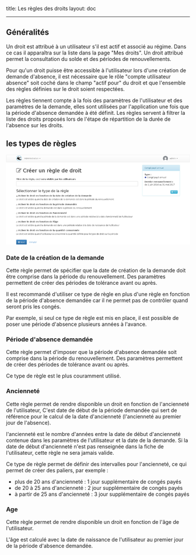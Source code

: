 title: Les règles des droits
layout: doc

---

## Généralités

Un droit est attribué à un utilisateur s'il est actif et associé au régime. Dans ce cas il apparaîtra sur la liste dans la page "Mes droits".
Un droit attribué permet la consultation du solde et des périodes de renouvellements.

Pour qu'un droit puisse être accessible à l'utilisateur lors d'une création de demande d'absence, il est nécessaire que le rôle "compte utilisateur absence" soit coché dans le champ "actif pour" du droit et que l'ensemble des règles définies sur le droit soient respectées.

Les règles tiennent compte à la fois des paramètres de l'utilisateur et des paramètres de la demande, elles sont utilisées par l'application une fois que la période d'absence demandée à été définit. Les règles servent à filtrer la liste des droits proposés lors de l'étape de répartition de la durée de l'absence sur les droits.


## les types de règles


![Ajout d'une règle](images/rightrule-edit-annual-leave.png)


### Date de la création de la demande

Cette règle permet de spécifier que la date de création de la demande doit être comprise dans la période du renouvellement. Des paramètres permettent de créer des périodes de tolérance avant ou après.

Il est recommandé d'utiliser ce type de règle en plus d'une règle en fonction de la période d'absence demandée car il ne permet pas de contrôler quand seront pris les congés.

Par exemple, si seul ce type de règle est mis en place, il est possible de poser une période d'absence plusieurs années à l'avance.

### Période d'absence demandée

Cette règle permet d'imposer que la période d'absence demandée soit comprise dans la période du renouvellement. Des paramètres permettent de créer des périodes de tolérance avant ou après.

Ce type de règle est le plus couramment utilisé.

### Ancienneté

Cette règle permet de rendre disponible un droit en fonction de l'ancienneté de l'utilisateur, C'est date de début de la période demandée qui sert de référence pour le calcul de la date d'ancienneté (l'ancienneté au premier jour de l'absence).

l'ancienneté est le nombre d'années entre la date de début d'ancienneté contenue dans les paramètres de l'utilisateur et la date de la demande. Si la date de début d'ancienneté n'est pas renseignée dans la fiche de l'utilisateur, cette règle ne sera jamais valide.

Ce type de règle permet de définir des intervalles pour l'ancienneté, ce qui permet de créer des paliers, par exemple :

* plus de 20 ans d'ancienneté : 1 jour supplémentaire de congés payés
* de 20 à 25 ans d'ancienneté : 2 jour supplémentaire de congés payés
* à partir de 25 ans d'ancienneté : 3 jour supplémentaire de congés payés

### Age

Cette règle permet de rendre disponible un droit en fonction de l'âge de l'utilisateur.

L'âge est calculé avec la date de naissance de l'utilisateur au premier jour de la période d'absence demandée.
